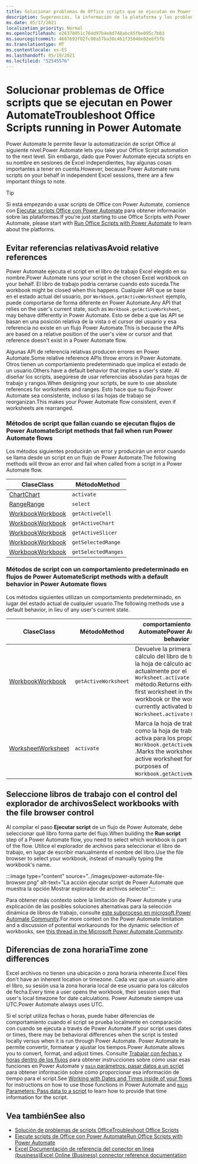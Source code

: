 ```yaml
---
title: Solucionar problemas de Office scripts que se ejecutan en Power Automate
description: Sugerencias, la información de la plataforma y los problemas conocidos con la integración entre Office Scripts y Power Automate.
ms.date: 05/17/2021
localization_priority: Normal
ms.openlocfilehash: e26378051c764d97b4e8d748abc85fbe095c7b03
ms.sourcegitcommit: 4687693f02fc90a57ba30c461f35046e02e6f5fb
ms.translationtype: MT
ms.contentlocale: es-ES
ms.lasthandoff: 05/19/2021
ms.locfileid: "52545576"
---
```

# <a name="troubleshoot-office-scripts-running-in-power-automate"></a><span data-ttu-id="cc663-103">Solucionar problemas de Office scripts que se ejecutan en Power Automate</span><span class="sxs-lookup"><span data-stu-id="cc663-103">Troubleshoot Office Scripts running in Power Automate</span></span>

<span data-ttu-id="cc663-104">Power Automate le permite llevar la automatización de script Office al siguiente nivel.</span><span class="sxs-lookup"><span data-stu-id="cc663-104">Power Automate lets you take your Office Script automation to the next level.</span></span> <span data-ttu-id="cc663-105">Sin embargo, dado que Power Automate ejecuta scripts en su nombre en sesiones de Excel independientes, hay algunas cosas importantes a tener en cuenta.</span><span class="sxs-lookup"><span data-stu-id="cc663-105">However, because Power Automate runs scripts on your behalf in independent Excel sessions, there are a few important things to note.</span></span>

> [!TIP]
> <span data-ttu-id="cc663-106">Si está empezando a usar scripts de Office con Power Automate, comience con [Ejecutar scripts Office con Power Automate](../develop/power-automate-integration.md) para obtener información sobre las plataformas.</span><span class="sxs-lookup"><span data-stu-id="cc663-106">If you're just starting to use Office Scripts with Power Automate, please start with [Run Office Scripts with Power Automate](../develop/power-automate-integration.md) to learn about the platforms.</span></span>

## <a name="avoid-relative-references"></a><span data-ttu-id="cc663-107">Evitar referencias relativas</span><span class="sxs-lookup"><span data-stu-id="cc663-107">Avoid relative references</span></span>

<span data-ttu-id="cc663-108">Power Automate ejecuta el script en el libro de trabajo Excel elegido en su nombre.</span><span class="sxs-lookup"><span data-stu-id="cc663-108">Power Automate runs your script in the chosen Excel workbook on your behalf.</span></span> <span data-ttu-id="cc663-109">El libro de trabajo podría cerrarse cuando esto suceda.</span><span class="sxs-lookup"><span data-stu-id="cc663-109">The workbook might be closed when this happens.</span></span> <span data-ttu-id="cc663-110">Cualquier API que se base en el estado actual del usuario, por `Workbook.getActiveWorksheet` ejemplo, puede comportarse de forma diferente en Power Automate.</span><span class="sxs-lookup"><span data-stu-id="cc663-110">Any API that relies on the user's current state, such as `Workbook.getActiveWorksheet`, may behave differently in Power Automate.</span></span> <span data-ttu-id="cc663-111">Esto se debe a que las API se basan en una posición relativa de la vista o el cursor del usuario y esa referencia no existe en un flujo Power Automate.</span><span class="sxs-lookup"><span data-stu-id="cc663-111">This is because the APIs are based on a relative position of the user's view or cursor and that reference doesn't exist in a Power Automate flow.</span></span>

<span data-ttu-id="cc663-112">Algunas API de referencia relativas producen errores en Power Automate.</span><span class="sxs-lookup"><span data-stu-id="cc663-112">Some relative reference APIs throw errors in Power Automate.</span></span> <span data-ttu-id="cc663-113">Otros tienen un comportamiento predeterminado que implica el estado de un usuario.</span><span class="sxs-lookup"><span data-stu-id="cc663-113">Others have a default behavior that implies a user's state.</span></span> <span data-ttu-id="cc663-114">Al diseñar los scripts, asegúrese de usar referencias absolutas para hojas de trabajo y rangos.</span><span class="sxs-lookup"><span data-stu-id="cc663-114">When designing your scripts, be sure to use absolute references for worksheets and ranges.</span></span> <span data-ttu-id="cc663-115">Esto hace que su flujo Power Automate sea consistente, incluso si las hojas de trabajo se reorganizan.</span><span class="sxs-lookup"><span data-stu-id="cc663-115">This makes your Power Automate flow consistent, even if worksheets are rearranged.</span></span>

### <a name="script-methods-that-fail-when-run-power-automate-flows"></a><span data-ttu-id="cc663-116">Métodos de script que fallan cuando se ejecutan flujos de Power Automate</span><span class="sxs-lookup"><span data-stu-id="cc663-116">Script methods that fail when run Power Automate flows</span></span>

<span data-ttu-id="cc663-117">Los métodos siguientes producirán un error y producirán un error cuando se llama desde un script en un flujo de Power Automate.</span><span class="sxs-lookup"><span data-stu-id="cc663-117">The following methods will throw an error and fail when called from a script in a Power Automate flow.</span></span>

| <span data-ttu-id="cc663-118">Clase</span><span class="sxs-lookup"><span data-stu-id="cc663-118">Class</span></span> | <span data-ttu-id="cc663-119">Método</span><span class="sxs-lookup"><span data-stu-id="cc663-119">Method</span></span> |
|--|--|
| [<span data-ttu-id="cc663-120">Chart</span><span class="sxs-lookup"><span data-stu-id="cc663-120">Chart</span></span>](/javascript/api/office-scripts/excelscript/excelscript.chart) | `activate` |
| [<span data-ttu-id="cc663-121">Range</span><span class="sxs-lookup"><span data-stu-id="cc663-121">Range</span></span>](/javascript/api/office-scripts/excelscript/excelscript.range) | `select` |
| [<span data-ttu-id="cc663-122">Workbook</span><span class="sxs-lookup"><span data-stu-id="cc663-122">Workbook</span></span>](/javascript/api/office-scripts/excelscript/excelscript.workbook) | `getActiveCell` |
| [<span data-ttu-id="cc663-123">Workbook</span><span class="sxs-lookup"><span data-stu-id="cc663-123">Workbook</span></span>](/javascript/api/office-scripts/excelscript/excelscript.workbook) | `getActiveChart` |
| [<span data-ttu-id="cc663-124">Workbook</span><span class="sxs-lookup"><span data-stu-id="cc663-124">Workbook</span></span>](/javascript/api/office-scripts/excelscript/excelscript.workbook) | `getActiveSlicer` |
| [<span data-ttu-id="cc663-125">Workbook</span><span class="sxs-lookup"><span data-stu-id="cc663-125">Workbook</span></span>](/javascript/api/office-scripts/excelscript/excelscript.workbook) | `getSelectedRange` |
| [<span data-ttu-id="cc663-126">Workbook</span><span class="sxs-lookup"><span data-stu-id="cc663-126">Workbook</span></span>](/javascript/api/office-scripts/excelscript/excelscript.workbook) | `getSelectedRanges` |

### <a name="script-methods-with-a-default-behavior-in-power-automate-flows"></a><span data-ttu-id="cc663-127">Métodos de script con un comportamiento predeterminado en flujos de Power Automate</span><span class="sxs-lookup"><span data-stu-id="cc663-127">Script methods with a default behavior in Power Automate flows</span></span>

<span data-ttu-id="cc663-128">Los métodos siguientes utilizan un comportamiento predeterminado, en lugar del estado actual de cualquier usuario.</span><span class="sxs-lookup"><span data-stu-id="cc663-128">The following methods use a default behavior, in lieu of any user's current state.</span></span>

| <span data-ttu-id="cc663-129">Clase</span><span class="sxs-lookup"><span data-stu-id="cc663-129">Class</span></span> | <span data-ttu-id="cc663-130">Método</span><span class="sxs-lookup"><span data-stu-id="cc663-130">Method</span></span> | <span data-ttu-id="cc663-131">comportamiento Power Automate</span><span class="sxs-lookup"><span data-stu-id="cc663-131">Power Automate behavior</span></span> |
|--|--|--|
| [<span data-ttu-id="cc663-132">Workbook</span><span class="sxs-lookup"><span data-stu-id="cc663-132">Workbook</span></span>](/javascript/api/office-scripts/excelscript/excelscript.workbook) | `getActiveWorksheet` | <span data-ttu-id="cc663-133">Devuelve la primera hoja de cálculo del libro de trabajo o la hoja de cálculo activada actualmente por el `Worksheet.activate` método.</span><span class="sxs-lookup"><span data-stu-id="cc663-133">Returns either the first worksheet in the workbook or the worksheet currently activated by the `Worksheet.activate` method.</span></span> |
| [<span data-ttu-id="cc663-134">Worksheet</span><span class="sxs-lookup"><span data-stu-id="cc663-134">Worksheet</span></span>](/javascript/api/office-scripts/excelscript/excelscript.worksheet) | `activate` | <span data-ttu-id="cc663-135">Marca la hoja de trabajo como la hoja de trabajo activa para los propósitos de `Workbook.getActiveWorksheet` .</span><span class="sxs-lookup"><span data-stu-id="cc663-135">Marks the worksheet as the active worksheet for purposes of `Workbook.getActiveWorksheet`.</span></span> |

## <a name="select-workbooks-with-the-file-browser-control"></a><span data-ttu-id="cc663-136">Seleccione libros de trabajo con el control del explorador de archivos</span><span class="sxs-lookup"><span data-stu-id="cc663-136">Select workbooks with the file browser control</span></span>

<span data-ttu-id="cc663-137">Al compilar el paso **Ejecutar script** de un flujo de Power Automate, debe seleccionar qué libro forma parte del flujo.</span><span class="sxs-lookup"><span data-stu-id="cc663-137">When building the **Run script** step of a Power Automate flow, you need to select which workbook is part of the flow.</span></span> <span data-ttu-id="cc663-138">Utilice el explorador de archivos para seleccionar el libro de trabajo, en lugar de escribir manualmente el nombre del libro.</span><span class="sxs-lookup"><span data-stu-id="cc663-138">Use the file browser to select your workbook, instead of manually typing the workbook's name.</span></span>

:::image type="content" source="../images/power-automate-file-browser.png" alt-text="La acción ejecutar script de Power Automate que muestra la opción Mostrar explorador de archivos selector":::

<span data-ttu-id="cc663-140">Para obtener más contexto sobre la limitación de Power Automate y una explicación de las posibles soluciones alternativas para la selección dinámica de libros de trabajo, consulte [este subproceso en microsoft Power Automate Community](https://powerusers.microsoft.com/t5/Power-Automate-Ideas/Allow-for-dynamic-quot-file-quot-value-for-excel-quot-get-a-row/idi-p/103091#).</span><span class="sxs-lookup"><span data-stu-id="cc663-140">For more context on the Power Automate limitation and a discussion of potential workarounds for the dynamic selection of workbooks, see [this thread in the Microsoft Power Automate Community](https://powerusers.microsoft.com/t5/Power-Automate-Ideas/Allow-for-dynamic-quot-file-quot-value-for-excel-quot-get-a-row/idi-p/103091#).</span></span>

## <a name="time-zone-differences"></a><span data-ttu-id="cc663-141">Diferencias de zona horaria</span><span class="sxs-lookup"><span data-stu-id="cc663-141">Time zone differences</span></span>

<span data-ttu-id="cc663-142">Excel archivos no tienen una ubicación o zona horaria inherente.</span><span class="sxs-lookup"><span data-stu-id="cc663-142">Excel files don't have an inherent location or timezone.</span></span> <span data-ttu-id="cc663-143">Cada vez que un usuario abre el libro, su sesión usa la zona horaria local de ese usuario para los cálculos de fecha.</span><span class="sxs-lookup"><span data-stu-id="cc663-143">Every time a user opens the workbook, their session uses that user's local timezone for date calculations.</span></span> <span data-ttu-id="cc663-144">Power Automate siempre usa UTC.</span><span class="sxs-lookup"><span data-stu-id="cc663-144">Power Automate always uses UTC.</span></span>

<span data-ttu-id="cc663-145">Si el script utiliza fechas o horas, puede haber diferencias de comportamiento cuando el script se prueba localmente en comparación con cuando se ejecuta a través de Power Automate.</span><span class="sxs-lookup"><span data-stu-id="cc663-145">If your script uses dates or times, there may be behavioral differences when the script is tested locally versus when it is run through Power Automate.</span></span> <span data-ttu-id="cc663-146">Power Automate le permite convertir, formatear y ajustar los tiempos.</span><span class="sxs-lookup"><span data-stu-id="cc663-146">Power Automate allows you to convert, format, and adjust times.</span></span> <span data-ttu-id="cc663-147">Consulte [Trabajar con fechas y horas dentro de los flujos](https://flow.microsoft.com/blog/working-with-dates-and-times/) para obtener instrucciones sobre cómo usar esas funciones en Power Automate y [ `main` parámetros: pasar datos a un script](../develop/power-automate-integration.md#main-parameters-pass-data-to-a-script) para obtener información sobre cómo proporcionar esa información de tiempo para el script.</span><span class="sxs-lookup"><span data-stu-id="cc663-147">See [Working with Dates and Times inside of your flows](https://flow.microsoft.com/blog/working-with-dates-and-times/) for instructions on how to use those functions in Power Automate and [`main` Parameters: Pass data to a script](../develop/power-automate-integration.md#main-parameters-pass-data-to-a-script) to learn how to provide that time information for the script.</span></span>

## <a name="see-also"></a><span data-ttu-id="cc663-148">Vea también</span><span class="sxs-lookup"><span data-stu-id="cc663-148">See also</span></span>

- [<span data-ttu-id="cc663-149">Solución de problemas de scripts Office</span><span class="sxs-lookup"><span data-stu-id="cc663-149">Troubleshoot Office Scripts</span></span>](troubleshooting.md)
- [<span data-ttu-id="cc663-150">Ejecute scripts de Office con Power Automate</span><span class="sxs-lookup"><span data-stu-id="cc663-150">Run Office Scripts with Power Automate</span></span>](../develop/power-automate-integration.md)
- [<span data-ttu-id="cc663-151">Excel Documentación de referencia del conector en línea (business)</span><span class="sxs-lookup"><span data-stu-id="cc663-151">Excel Online (Business) connector reference documentation</span></span>](/connectors/excelonlinebusiness/)
